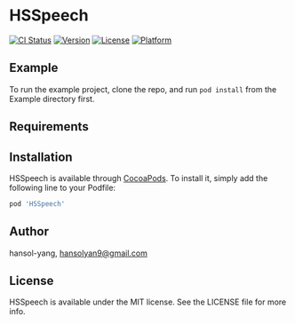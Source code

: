 # HSSpeech

[![CI Status](https://img.shields.io/travis/hansol-yang/HSSpeech.svg?style=flat)](https://travis-ci.org/hansol-yang/HSSpeech)
[![Version](https://img.shields.io/cocoapods/v/HSSpeech.svg?style=flat)](https://cocoapods.org/pods/HSSpeech)
[![License](https://img.shields.io/cocoapods/l/HSSpeech.svg?style=flat)](https://cocoapods.org/pods/HSSpeech)
[![Platform](https://img.shields.io/cocoapods/p/HSSpeech.svg?style=flat)](https://cocoapods.org/pods/HSSpeech)

## Example

To run the example project, clone the repo, and run `pod install` from the Example directory first.

## Requirements

## Installation

HSSpeech is available through [CocoaPods](https://cocoapods.org). To install
it, simply add the following line to your Podfile:

```ruby
pod 'HSSpeech'
```

## Author

hansol-yang, hansolyan9@gmail.com

## License

HSSpeech is available under the MIT license. See the LICENSE file for more info.
